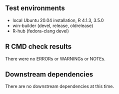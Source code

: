 ## Test environments

- local Ubuntu 20.04 installation, R 4.1.3, 3.5.0
- win-builder (devel, release, oldrelease)
- R-hub (fedora-clang devel)

## R CMD check results

There were no ERRORs or WARNINGs or NOTEs.

## Downstream dependencies

There are no downstream dependencies at this time.
